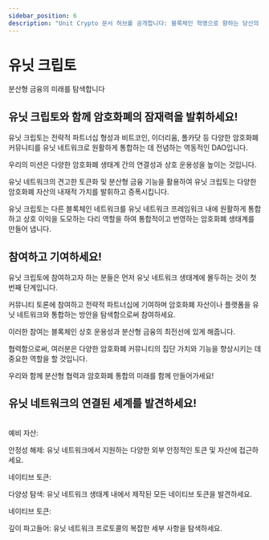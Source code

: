 ```yaml
---
sidebar_position: 6
description: "Unit Crypto 문서 허브를 공개합니다: 블록체인 혁명으로 향하는 당신의 문을 열다."
---
```


# 유닛 크립토

분산형 금융의 미래를 탐색합니다

## 유닛 크립토와 함께 암호화폐의 잠재력을 발휘하세요!

유닛 크립토는 전략적 파트너십 형성과 비트코인, 이더리움, 폴카닷 등 다양한 암호화폐 커뮤니티를 유닛 네트워크로 원활하게 통합하는 데 전념하는 역동적인 DAO입니다.

우리의 미션은 다양한 암호화폐 생태계 간의 연결성과 상호 운용성을 높이는 것입니다.

유닛 네트워크의 견고한 토큰화 및 분산형 금융 기능을 활용하여 유닛 크립토는 다양한 암호화폐 자산의 내재적 가치를 발휘하고 증폭시킵니다.

유닛 크립토는 다른 블록체인 네트워크를 유닛 네트워크 프레임워크 내에 원활하게 통합하고 상호 이익을 도모하는 다리 역할을 하여 통합적이고 번영하는 암호화폐 생태계를 만들어 냅니다.

## 참여하고 기여하세요!

유닛 크립토에 참여하고자 하는 분들은 먼저 유닛 네트워크 생태계에 몰두하는 것이 첫 번째 단계입니다.

커뮤니티 토론에 참여하고 전략적 파트너십에 기여하며 암호화폐 자산이나 플랫폼을 유닛 네트워크와 통합하는 방안을 탐색함으로써 참여하세요.

이러한 참여는 블록체인 상호 운용성과 분산형 금융의 최전선에 있게 해줍니다.

협력함으로써, 여러분은 다양한 암호화폐 커뮤니티의 집단 가치와 기능을 향상시키는 데 중요한 역할을 할 것입니다.

우리와 함께 분산형 협력과 암호화폐 통합의 미래를 함께 만들어가세요!

## 유닛 네트워크의 연결된 세계를 발견하세요!

<br />

<div class="docs-grid-alt">
  <div class="docs-card-alt">
    <div class="docs-card-alt-header">
      <span>예비 자산:</span>
    </div>
    <div class="docs-card-alt-description">
      <p>
        안정성 해제: 유닛 네트워크에서 지원하는 다양한 외부 안정적인 토큰 및 자산에 접근하세요.
      </p>
    </div>
  </div>
  <div class="docs-card-alt">
    <div class="docs-card-alt-header">
      <span>네이티브 토큰:</span>
    </div>
    <div class="docs-card-alt-description">
      <p>
        다양성 탐색: 유닛 네트워크 생태계 내에서 제작된 모든 네이티브 토큰을 발견하세요.
      </p>
    </div>
  </div>
  <div class="docs-card-alt">
    <div class="docs-card-alt-header">
      <span>네이티브 토큰:</span>
    </div>
    <div class="docs-card-alt-description">
      <p>
        깊이 파고들어: 유닛 네트워크 프로토콜의 복잡한 세부 사항을 탐색하세요.
      </p>
    </div>
  </div>
</div>
